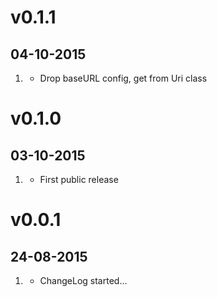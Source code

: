 # v0.1.1
## 04-10-2015

1. [](#new)
    * Drop baseURL config, get from Uri class

# v0.1.0
## 03-10-2015

1. [](#new)
    * First public release

# v0.0.1
## 24-08-2015

1. [](#new)
    * ChangeLog started...
